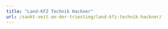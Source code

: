 ```yaml
---
title: "Land-KFZ Technik Hackner"
url: /sankt-veit-an-der-triesting/land-kfz-technik-hackner/
---
```

